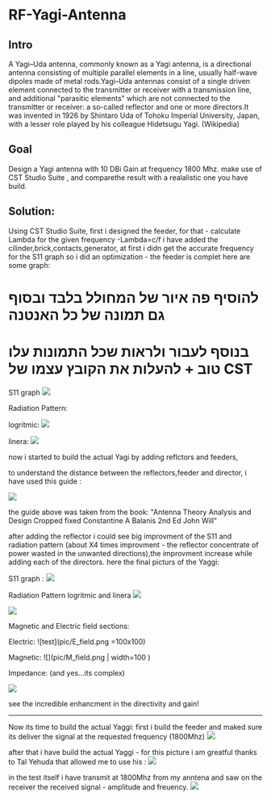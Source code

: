 # RF-Yagi-Antenna
## Intro  
A Yagi–Uda antenna, commonly known as a Yagi antenna, is a directional antenna consisting of multiple parallel elements in a line, usually half-wave dipoles made of metal rods.Yagi–Uda antennas consist of a single driven element connected to the transmitter or receiver with a transmission line, and additional "parasitic elements" which are not connected to the transmitter or receiver: a so-called reflector and one or more directors.It was invented in 1926 by Shintaro Uda of Tohoku Imperial University, Japan, with a lesser role played by his colleague Hidetsugu Yagi. (Wikipedia)

## Goal
Design a Yagi antenna with 10 DBi Gain at frequency 1800 Mhz. 
make use of CST Studio Suite , and comparethe result with a realalistic one you have build.

## Solution:
Using CST Studio Suite,
first i designed the feeder, for that - calculate Lambda for the given frequency -Lambda=c/f 
i have added the cilinder,brick,contacts,generator,
at first i didn get the accurate frequency for the S11 graph so i did an optimization - the feeder is complet
here are some graph:
# להוסיף פה איור של המחולל בלבד ובסוף גם תמונה של כל האנטנה
# בנוסף לעבור ולראות שכל התמונות עלו טוב + להעלות את הקובץ עצמו של CST


S11 graph 
![](pic/s11_feeder.png)


Radiation Pattern: 

logritmic:
![](pic/feeder.png)

linera:
![](pic/feeder_linear.png)

now i started to build the actual Yagi by adding reflctors and feeders,

to understand the distance between the reflectors,feeder and director, i have used this guide :

![](pic/Antena_configuration.png)

the guide above was taken from the book:
"Antenna Theory Analysis and Design Cropped fixed Constantine A Balanis 2nd Ed John Will"

after adding the reflector i could see big improvment of the S11 and radiation pattern (about X4 times improvment - the reflector concentrate of power wasted in the unwanted directions),the improvment increase while adding each of the directors.
here the final picturs of the Yaggi:  

S11 graph :
![](pic/s11_Yaggi.png)


Radiation Pattern logritmic and linera
![](pic/rp_Yaggi.png)

![](pic/rp_L_Yaggi.png)


Magnetic and Electric field sections:

Electric:
![test](pic/E_field.png =100x100)


Magnetic:
![](pic/M_field.png | width=100 )


Impedance: (and yes...its complex)

![](pic/Impedance.png)







see the incredible enhancment in the directivity and gain!


--------
Now its time to build the actual Yaggi:
first i build the feeder and maked sure its deliver the signal at the requested frequency (1800Mhz)
![](pic/feeder_test.png)

after that i have build the actual Yaggi - for this picture i am greatful thanks to Tal Yehuda that allowed me to use his :
![](pic/Yaggi_build.png)

in the test itself i have transmit at 1800Mhz from my anntena and saw on the receiver the received signal - amplitude and freuency.
![](pic/test.png)
























